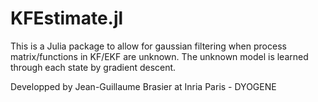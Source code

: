 # KFEstimate.jl
This is a Julia package to allow for gaussian filtering when process matrix/functions in KF/EKF are unknown. 
The unknown model is learned through each state by gradient descent.

Developped by Jean-Guillaume Brasier at Inria Paris - DYOGENE
